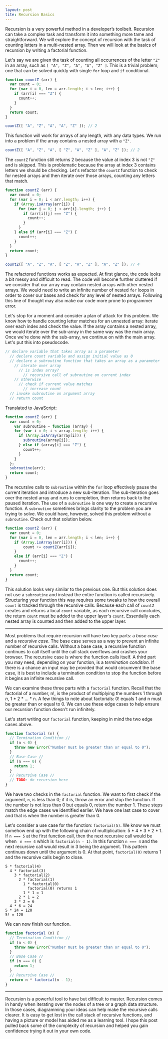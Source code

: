 ```yaml
---
layout: post
tite: Recursion Basics
---
```


Recursion is a very powerful method in a developer’s toolbelt. Recursion can take a complex task and transform it into something more tame and straightforward. We will explore the concept of recursion with the task of counting letters in a multi-nested array. Then we will look at the basics of recursion by writing a factorial function. 

Let's say we are given the task of counting all occurrences of the letter `"Z"` in an array, such as `[ "A", "Z", "A", "A", "Z" ]`. This is a trivial problem; one that can be solved quickly with single `for` loop and `if` conditional.

```javascript
function countZ (arr) {
  var count = 0;
  for (var i = 0, len = arr.length; i < len; i++) {
    if (arr[i] === "Z") {
      count++;
    }
  }
  return count;
}

countZ([ "A", "Z", "A", "A", "Z" ]); // 2
```

This function will work for arrays of any length, with any data types. We run into a problem if the array contains a nested array with a `"Z"`.

```javascript
countZ([ "A", "Z", "A", [ "Z", "A", "Z" ], "A", "Z" ]); // 2
```

The `countZ` function still returns 2 because the value at index 3 is not `"Z"` and is skipped. This is problematic because the array at index 3 contains letters we should be checking. Let's refactor the `countZ` function to check for nested arrays and then iterate over those arrays, counting any letters that match. 

```javascript
function countZ (arr) {
  var count = 0;
  for (var i = 0; i < arr.length; i++) {
    if (Array.isArray(arr[i]) {
      for (var j = 0; j < arr[i].length; j++) {
        if (arr[i][j] === "Z") {
          count++;
        }
      }
    } else if (arr[i] === "Z") {
      count++;
    }
  }
  return count;
}

countZ([ "A", "Z", "A", [ "Z", "A", "Z" ], "A", "Z" ]); // 4
```

The refactored functions works as expected. At first glance, the code looks a bit messy and difficult to read. The code will become further cluttered if we consider that our array may contain nested arrays with other nested arrays. We would need to write an infinite number of nested `for` loops in order to cover our bases and check for any level of nested arrays. Following this line of thought may also make our code more prone to programmer error.

Let's stop for a moment and consider a plan of attack for this problem. We know how to handle counting letter matches for an unnested array: iterate over each index and check the value. If the array contains a nested array, we would iterate over the sub-array in the same way was the main array. Once we're done with the sub-array, we continue on with the main array. Let's put this into pseudocode. 

```javascript
// declare variable that takes array as a parameter
  // declare count variable and assign initial value as 0
  // declare a subroutine function that takes an array as a parameter
    // iterate over array
      // is index array?
        // recursive call of subroutine on current index
    // otherwise
      // check if current value matches
        // increase count
  // invoke subroutine on argument array 
  // return count
```

Translated to JavaScript: 

```javascript
function countZ (arr) {
  var count = 0;
	var subroutine = function (array) {
    for (var i = 0; i < array.length; i++) {
      if (Array.isArray(array[i])) {
        subroutine(array[i]);
      } else if (array[i] === "Z") {
        count++;
      }
    }
  };
  subroutine(arr);
  return count;
}
```

The recursive calls to `subroutine` within the `for` loop effectively pause the current iteration and introduce a new sub-iteration. The sub-iteration goes over the nested array and runs to completion, then returns back to the paused iteration. The use of a `subroutine` is one way to create a recursive function. A `subroutine` sometimes brings clarity to the problem you are trying to solve. We could have, however, solved this problem without a `subroutine`. Check out that solution below. 

```javascript
function countZ (arr) {
  var count = 0;
  for (var i = 0, len = arr.length; i < len; i++) {
    if (Array.isArray(arr[i])) {
    	count += countZ(arr[i]);
    }
    else if (arr[i] === "Z") {
      count++;
    }
  }
  return count;
}
```

This solution looks very similar to the previous one. But this solution does not use a `subroutine` and instead the entire function is called recursively. Structuring your function this way requires some tweaks to how the overall `count` is tracked through the recursive calls. Because each call of `countZ` creates and returns a local `count` variable, as each recursive call concludes, the return `count` must be added to the upper layer's `count`. Essentially each nested array is counted and then added to the upper layer. 

---

Most problems that require recursion will have two key parts: a *base case* and a *recursive case*. The base case serves as a way to prevent an infinite number of recursive calls. Without a base case, a recursive function continues to call itself until the call stack overflows and crashes your browser. The recursive case is where the function calls itself. A third part you may need, depending on your function, is a *termination condition*. If there is a chance an input may be provided that would circumvent the base case, it is best to include a termination condition to stop the function before it begins an infinite recursive call. 

We can examine these three parts with a `factorial` function. Recall that the factorial of a number, n!, is the product of multiplying the numbers 1 through *n*, 1 * 2 * ... * n. A few things to note about factorials: 0! equals 1 and n must be greater than or equal to 0. We can use these edge cases to help ensure our recursion function doesn't run infinitely. 

Let's start writing our `factorial` function, keeping in mind the two edge cases above. 

```javascript
function factorial (n) {
  // Termination Condition //
  if (n < 0) {
    throw new Error("Number must be greater than or equal to 0");
  }
  // Base Case //
  if (n === 0) {
    return 1;
  }
  // Recursive Case //
  // TODO: do recursion here
}
```

We have two checks in the `factorial` function. We want to first check if the argument, `n`, is less than 0; if it is, throw an error and stop the function. If the number is not less than 0 but equals 0, return the number 1. These steps match the edge cases we identified earlier. We have one last case to cover and that is when the number is greater than 0. 

Let's consider a use case for the function: `factorial(5)`. We know we must somehow end up with the following chain of multiplication: 5 * 4 * 3 * 2 * 1. If `n === 5` at the first function call, then the next recursive call would be when ` n === 4` which is `factorial(n - 1)`. In this function `n === 4` and the next recursive call would result in 3 being the argument. This pattern continues down until the argument is 0. At that point, `factorial(0)` returns 1 and the recursive calls begin to close. 

```
5 * factorial(4)
  4 * factorial(3)
    3 * factorial(2)
      2 * factorial(1)
        1 * factorial(0)
          factorial(0) returns 1
        1 * 1 = 1
      2 * 1 = 2
    3 * 2 = 6
  4 * 6 = 24
5 * 24 = 120
5! = 120
```

We can now finish our function.

```javascript
function factorial (n) {
  // Termination Condition //
  if (n < 0) {
    throw new Error("Number must be greater than or equal to 0");
  }
  // Base Case //
  if (n === 0) {
    return 1;
  }
  // Recursive Case //
  return n * factorial(n - 1);
}
```

---

Recursion is a powerful tool to have but difficult to master. Recursion comes in handy when iterating over the nodes of a tree or a graph data structure. In those cases, diagramming your ideas can help make the recursive calls clearer. It is easy to get lost in the call stack of recursive functions, and having a picture or model has aided me as a learning tool. I hope this post pulled back some of the complexity of recursion and helped you gain confidence trying it out in your own code. 
